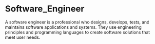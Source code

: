 # Software_Engineer
A software engineer is a professional who designs, develops, tests, and maintains software applications and systems. They use engineering principles and programming languages to create software solutions that meet user needs. 

